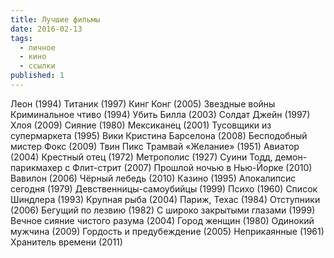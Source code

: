 ```yaml
---
title: Лучшие фильмы
date: 2016-02-13
tags:
  - личное
  - кино
  - ссылки
published: 1
---
```


Леон (1994)
Титаник (1997)
Кинг Конг (2005)
Звездные войны
Криминальное чтиво (1994)
Убить Билла (2003)
Солдат Джейн (1997)
Хлоя (2009)
Сияние (1980)
Мексиканец (2001)
Тусовщики из супермаркета (1995)
Вики Кристина Барселона (2008)
Бесподобный мистер Фокс (2009)
Твин Пикс
Трамвай «Желание» (1951)
Авиатор (2004)
Крестный отец (1972)
Метрополис (1927)
Суини Тодд, демон-парикмахер с Флит-стрит (2007)
Прошлой ночью в Нью-Йорке (2010)
Вавилон (2006)
Чёрный лебедь (2010)
Казино (1995)
Апокалипсис сегодня (1979)
Девственницы-самоубийцы (1999)
Психо (1960)
Список Шиндлера (1993)
Крупная рыба (2004)
Париж, Техас (1984)
Отступники (2006)
Бегущий по лезвию (1982)
С широко закрытыми глазами (1999)
Вечное сияние чистого разума (2004)
Город женщин (1980)
Одинокий мужчина (2009)
Гордость и предубеждение (2005)
Неприкаянные (1961)
Хранитель времени (2011)